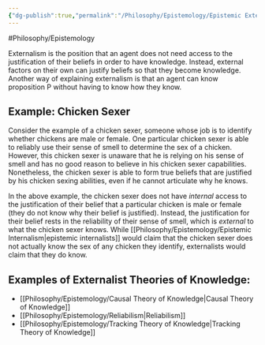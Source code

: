```yaml
---
{"dg-publish":true,"permalink":"/Philosophy/Epistemology/Epistemic Externalism/","created":"2024-07-12T22:29:17.891-04:00","updated":"2024-11-11T00:17:48.416-05:00"}
---
```



#Philosophy/Epistemology 

Externalism is the position that an agent does not need access to the justification of their beliefs in order to have knowledge. Instead, external factors on their own can justify beliefs so that they become knowledge. Another way of explaining externalism is that an agent can know proposition P without having to know how they know.

## Example: Chicken Sexer

Consider the example of a chicken sexer, someone whose job is to identify whether chickens are male or female. One particular chicken sexer is able to reliably use their sense of smell to determine the sex of a chicken. However, this chicken sexer is unaware that he is relying on his sense of smell and has no good reason to believe in his chicken sexer capabilities. Nonetheless, the chicken sexer is able to form true beliefs that are justified by his chicken sexing abilities, even if he cannot articulate why he knows.

In the above example, the chicken sexer does not have *internal* access to the justification of their belief that a particular chicken is male or female (they do not know why their belief is justified). Instead, the justification for their belief rests in the reliability of their sense of smell, which is *external* to what the chicken sexer knows. While [[Philosophy/Epistemology/Epistemic Internalism\|epistemic internalists]] would claim that the chicken sexer does not actually know the sex of any chicken they identify, externalists would claim that they do know.
## Examples of Externalist Theories of Knowledge:

- [[Philosophy/Epistemology/Causal Theory of Knowledge\|Causal Theory of Knowledge]]
- [[Philosophy/Epistemology/Reliabilism\|Reliabilism]]
- [[Philosophy/Epistemology/Tracking Theory of Knowledge\|Tracking Theory of Knowledge]]


